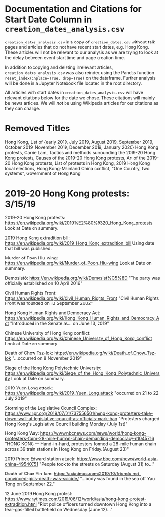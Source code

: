 # Documentation and Citations for Start Date Column in `creation_dates_analysis.csv`
`creation_dates_analysis.csv` is a copy of `creation_dates.csv` without talk 
pages and articles that do not have recent start dates, e.g. Hong Kong. These 
articles will not be relevant to our analysis as we are trying to look at the 
delay between event start time and page creation time.

In addition to copying and deleting irrelevant articles, 
`creation_dates_analysis.csv` was also reindex using the Pandas function
`reset_index(inplace=True, drop=True)` on the dataframe. Further analysis will
be done in a Jupyter Notebook file located in the root directory.


All articles with start dates in `creation_dates_analysis.csv` will have 
relevant citations below for the date we chose. These citations will mainly be 
news articles. We will *not* be using Wikipedia articles for our citations as 
they can change.

# Removed Titles
Hong Kong, List of {early 2019, July 2019, August 2019, September 2019,
October 2019, November 2019, December 2019, January 2020} Hong Kong protests,
Carrie Lam, Tactics and methods surrounding the 2019-20 Hong Kong protests,
Causes of  the 2019-20 Hong Kong protests, Art of the 2019-20 Hong Kong
protests, List of protests in Hong Kong, 2019 Hong Kong local elections,
Hong Kong-Mainland China conflict, "One Country, two systems", Government of 
Hong Kong


# 2019-20 Hong Kong protests: 3/15/19


2019-20 Hong Kong protests: https://en.wikipedia.org/wiki/2019%E2%80%9320_Hong_Kong_protests
Look at Date on summary.

2019 Hong Kong extradition bill: https://en.wikipedia.org/wiki/2019_Hong_Kong_extradition_bill
Using date that bill was published.

Murder of Poon Hiu-wing: https://en.wikipedia.org/wiki/Murder_of_Poon_Hiu-wing
Look at Date on summary.

Demosistō: https://en.wikipedia.org/wiki/Demosist%C5%8D
"The party was officially established on 10 April 2016"

Civil Human Rights Front: https://en.wikipedia.org/wiki/Civil_Human_Rights_Front
"Civil Human Rights Front was founded on 13 September 2002"

Hong Kong Human Rights and Democracy Act: https://en.wikipedia.org/wiki/Hong_Kong_Human_Rights_and_Democracy_Act
"Introduced in the Senate as... on June 13, 2019"

Chinese University of Hong Kong conflict: https://en.wikipedia.org/wiki/Chinese_University_of_Hong_Kong_conflict
Look at Date on summary.

Death of Chow Tsz-lok: https://en.wikipedia.org/wiki/Death_of_Chow_Tsz-lok
"...occurred on 8 November 2019"

Siege of the Hong Kong Polytechnic University: https://en.wikipedia.org/wiki/Siege_of_the_Hong_Kong_Polytechnic_University
Look at Date on summary.

2019 Yuen Long attack: https://en.wikipedia.org/wiki/2019_Yuen_Long_attack
"occurred on 21 to 22 July 2019"

Storming of the Legislative Council Complex: https://www.npr.org/2019/07/01/737556501/hong-kong-protesters-take-down-wall-at-legislative-council-as-officials-mark-han
"Protesters charged Hong Kong's Legislative Council building Monday (July 1st)"

Hong Kong Way: https://www.nbcnews.com/news/world/hong-kong-protesters-form-28-mile-human-chain-demanding-democracy-n1045716
"HONG KONG — Hand-in-hand, protesters formed a 28-mile human chain across 39 train stations in Hong Kong on Friday.(August 23)"

2019 Prince Edward station attack: https://www.bbc.com/news/world-asia-china-49540751
"People took to the streets on Saturday (August 31) to..."

Death of Chan Yin-lam: https://asiatimes.com/2019/10/friends-not-convinced-girls-death-was-suicide/
"...body was found in the sea off Yau Tong on September 22."

12 June 2019 Hong Kong protest: https://www.nytimes.com/2019/06/12/world/asia/hong-kong-protest-extradition.html
"Riot police officers turned downtown Hong Kong into a tear-gas-filled battlefield on Wednesday (June 12)..."
